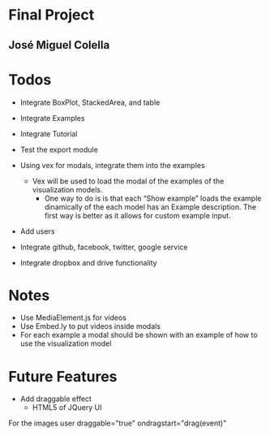 Final Project
=============

José Miguel Colella
-------------------

Todos
=====

- Integrate BoxPlot, StackedArea, and table
- Integrate Examples
- Integrate Tutorial
- Test the export module

- Using vex for modals, integrate them into the examples
    - Vex will be used to load the modal of the examples of
    the visualization models.
        - One way to do is is that each “Show example” loads the example dinamically
        of the each model has an Example description. The first way is better as it
        allows for custom example input.





- Add users
- Integrate github, facebook, twitter, google service
- Integrate dropbox and drive functionality


Notes
=====

- Use MediaElement.js for videos
- Use Embed.ly to put videos inside modals
- For each example a modal should be shown with an example of how to use the
visualization model


Future Features
===============

- Add draggable effect
    - HTML5 of JQuery UI

For the images user draggable="true" ondragstart="drag(event)"
